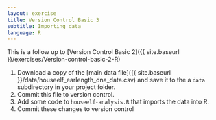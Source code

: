```yaml
---
layout: exercise
title: Version Control Basic 3
subtitle: Importing data
language: R
---
```


This is a follow up to
[Version Control Basic 2]({{ site.baseurl }}/exercises/Version-control-basic-2-R)

1. Download a copy of the
  [main data file]({{ site.baseurl }}/data/houseelf_earlength_dna_data.csv) and
  save it to the a `data` subdirectory in your project folder.
2. Commit this file to version control.
3. Add some code to `houseelf-analysis.R` that imports the data into R.
4. Commit these changes to version control
